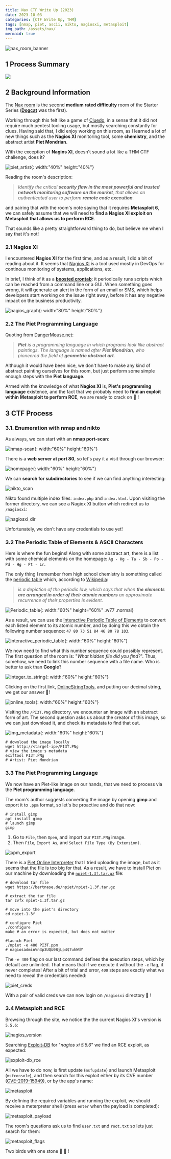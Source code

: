 ```yaml
---
title: Nax CTF Write Up (2023)
date: 2023-10-03
categories: [CTF Write Up, THM]
tags: [nmap, piet, ascii, nikto, nagiosxi, metasploit]
img_path: /assets/nax/
mermaid: true
---
```

![nax_room_banner](nax_banner.png)

## 1 Process Summary

[![](https://mermaid.ink/img/pako:eNpNksFq20AQhl9l2V4UiFPHJXHQIaBIChVtbSPJ0MBettqRvFiaFasVdbH9Irn03LfrI3QkN0GX5Wf_b5Z_ZvbIC6OA-7yszc9iJ61jX1OBAotadl0EJbOgWOes2YP_oZzP2cT6Uffw7s3n5VCn1a0XY9-AlU4bvPJ9f8AGY-FtwGqjdMHiGhpA1wlM0EEFllSQhUky5e-8bPsUJWkc5us0iTOBHzUqONy0u5Y0ykqb7qCHEgo5VNx7n5MoilfsreqFuE3yKb_ZrKoJt_SCPA_CLyzbps9BGAtcjY-x7wkriOkm7IOXrtc5C8IwzigC-_v79c94vDNj07OZocT_5ezxhI2kkKj3zgg8UfMXbjFy92NY4syp0g1xrQZH0PICLUenASe7tjZ6cB4E8mtOU22kVrSuIyVhgrsdzVFwn6SSdi-4wDNxsncm-4UF953t4Zr3rZIOIi0rKxvul7Lu6BaUdsZ-u-x__Abnf9IItjU?type=png)](https://mermaid.live/edit#pako:eNpNksFq20AQhl9l2V4UiFPHJXHQIaBIChVtbSPJ0MBettqRvFiaFasVdbH9Irn03LfrI3QkN0GX5Wf_b5Z_ZvbIC6OA-7yszc9iJ61jX1OBAotadl0EJbOgWOes2YP_oZzP2cT6Uffw7s3n5VCn1a0XY9-AlU4bvPJ9f8AGY-FtwGqjdMHiGhpA1wlM0EEFllSQhUky5e-8bPsUJWkc5us0iTOBHzUqONy0u5Y0ykqb7qCHEgo5VNx7n5MoilfsreqFuE3yKb_ZrKoJt_SCPA_CLyzbps9BGAtcjY-x7wkriOkm7IOXrtc5C8IwzigC-_v79c94vDNj07OZocT_5ezxhI2kkKj3zgg8UfMXbjFy92NY4syp0g1xrQZH0PICLUenASe7tjZ6cB4E8mtOU22kVrSuIyVhgrsdzVFwn6SSdi-4wDNxsncm-4UF953t4Zr3rZIOIi0rKxvul7Lu6BaUdsZ-u-x__Abnf9IItjU)

## 2 Background Information

The [Nax room](https://tryhackme.com/room/nax) is the second **medium rated difficulty** room of the Starter Series ([**Dogcat**](https://cspanias.github.io/posts/Dogcat-Write-Up-(2023)/) was the first). 

Working through this felt like a game of [Cluedo](https://en.wikipedia.org/wiki/Cluedo), in a sense that it did not require much pentest tooling usage, but mostly searching constantly for clues. Having said that, I did enjoy working on this room, as I learned a lot of new things such as the **Nagios XI** monitoring tool, some **chemistry**, and the abstract artist **Piet Mondrian**.

With the exception of **Nagios XI**, doesn't sound a lot like a THM CTF challenge, does it?

![piet_artist](piet_artist.png){: width:"40%" height:"40%"}

Reading the room's description:

>_Identify the critical **security flaw in the most powerful and trusted network monitoring software on the market**, that allows an authenticated user to perform **remote code execution**._

and pairing that with the room's note saying that it requires **Metasploit 6**, we can safely assume that we will need to **find a Nagios XI exploit on Metasploit that allows us to perform RCE**. 

That sounds like a pretty straightforward thing to do, but believe me when I say that it's not!

### 2.1 Nagios XI

I encountered **Nagios XI** for the first time, and as a result, I did a bit of reading about it. It seems that [Nagios XI](https://www.edureka.co/blog/nagios-tutorial/) is a tool used mostly in DevOps for continous monitoring of systems, applications, etc. 

In brief, I think of it as a **[boosted crontab](https://man7.org/linux/man-pages/man5/crontab.5.html)**: it periodically runs scripts which can be reached from a command line or a GUI. When something goes wrong, it will generate an alert in the form of an email or SMS, which helps developers start working on the issue right away, before it has any negative impact on the business productivity.

![nagios_graph](Nagios-Working-nagios-Tutorial-Edureka-3.png){: width:"80%" height:"80%"}

### 2.2 The Piet Programming Language

Quoting from [DangerMouse.net](https://www.dangermouse.net/esoteric/piet.html):
>_**Piet** is a programming language in which programs look like abstract paintings. The language is named after **Piet Mondrian**, who pioneered the field of **geometric abstract art**._

Although it would have been nice, we don't have to make any kind of abstract painting ourselves for this room, but just perform some simple enough steps with the **Piet language**.

Armed with the knowledge of what **Nagios XI** is, **Piet's programming language** existence, and the fact that we probably need to **find an exploit within Metasploit to perform RCE**, we are ready to crack on 🏃 !

## 3 CTF Process

### 3.1. Enumeration with nmap and nikto

As always, we can start with an **nmap port-scan**:

![nmap-scan](nmap-scan.png){: width:"60%" height:"60%"}

There is a **web server at port 80**, so let's pay it a visit through our browser:

![homepage](homepage.png){: width:"60%" height:"60%"}

We can **search for subdirectories** to see if we can find anything interesting:

![nikto_scan](nikto.png)

Nikto found multiple index files: `index.php` and `index.html`. Upon visiting the former directory, we can see a Nagiox XI button which redirect us to `/nagiosxi`:

![nagiosxi_dir](nagiosxi_dir.png)

Unfortunately, we don't have any credentials to use yet!

### 3.2 The Periodic Table of Elements & ASCII Characters

Here is where the fun begins! Along with some abstract art, there is a list with some chemical elements on the homepage:  `Ag - Hg - Ta - Sb - Po - Pd - Hg - Pt - Lr`. 

The only thing I remember from high school chemistry is something called the [periodic table](https://en.wikipedia.org/wiki/Periodic_table) which, according to [Wikipedia](https://en.wikipedia.org/wiki/Periodic_table):
>_is a depiction of the periodic law, which says that when **the elements are arranged in order of their atomic numbers** an approximate recurrence of their properties is evident._

![Periodic_table](https://upload.wikimedia.org/wikipedia/commons/thumb/8/89/Colour_18-col_PT_with_labels.png/1920px-Colour_18-col_PT_with_labels.png){: width:"60%" height="60%" .w77 .normal}

As a result, we can use the [Interactive Periodic Table of Elements](https://www.fishersci.co.uk/gb/en/periodic-table.html) to convert each listed element to its atomic number, and by doing this we obtain the following number sequence: `47 80 73 51 84 46 80 78 103`.

![interactive_periodic_table](interactive_periodic_table.jpg){: width:"60%" height:"60%"}

We now need to find what this number sequence could possibly represent. The first question of the room is: "_What hidden file did you find?_". Thus, somehow, we need to link this number sequence with a file name. Who is better to ask than **Google**?

![integer_to_string](integer_to_string.png){: width:"60%" height:"60%"}

Clicking on the first link, [OnlineStringTools](https://onlinestringtools.com/convert-decimal-to-string), and putting our decimal string, we get our answer 🍻!

![online_tools](online_tools_decimal_to_ascii_1.png){: width:"60%" height:"60%"}

Visiting the `/PI3T.PNg` directory, we encounter an image with an abstract form of art. The second question asks us about the creator of this image, so we can just download it, and check its metadata to find that out.

![img_metadata](pi3t_png_dir.png){: width:"60%" height:"60%"}

```shell
# download the image locally
wget http://<target-ip>/PI3T.PNg
# view the image's metadata
exiftool PI3T.PNg
# Artist: Piet Mondrian
```
### 3.3 The Piet Programming Language

We now have an Piet-like image on our hands, that we need to process via the **Piet programming language**.

The room's author suggests converting the image by opening **gimp** and export it to `.ppm` format, so let's be proactive and do that now:

```shell
# install gimp
apt install gimp
# launch gimp
gimp
```

1. Go to `File`, then `Open`, and import our `PI3T.PNg` image.
2. Then `File`, `Export As`, and `Select File Type (By Extension)`.

![ppm_export](ppm_export.png)

There is a [Piet Online Interpreter](https://bertnase.de/npiet/npiet-execute.php) that I tried uploading the image, but as it seems that the file is too big for that. As a result, we have to install Piet on our machine by downloading the [`npiet-1.3f.tar.gz`](https://bertnase.de/npiet/) file:

```shell
# download tar file
wget https://bertnase.de/npiet/npiet-1.3f.tar.gz

# extract the tar file
tar zvfx npiet-1.3f.tar.gz

# move into the piet's directory
cd npiet-1.3f

# configure Piet
./configure
make # an error is expected, but does not matter

#launch Piet
./npiet -e 400 PI3T.ppm
# nagiosadmin%n3p3UQ&9BjLp4$7uhWdY
``` 

The `-e 400` flag on our last command defines the execution steps, which by default are unlimited. That means that if we execute it without the `-e` flag, it never completes! After a bit of trial and error, `400` steps are exactly what we need to reveal the credentials needed:

![piet_creds](creds_piet.jpg)

With a pair of valid creds we can now login on `/nagiosxi` directory 🍻 !

### 3.4 Metasploit and RCE

Browsing through the site, we notice the the current Nagios XI's version is `5.5.6`:

![nagios_version](nagios_version.png)

Searching [Exploit-DB](https://www.exploit-db.com/) for "*nagios xi 5.5.6*" we find an RCE exploit, as expected:

![exploit-db_rce](exploit_db.png)

All we have to do now, is first update (`msfupdate`) and launch Metasploit (`msfconsole`), and then search for this exploit either by its CVE number ([CVE-2019-15949](https://nvd.nist.gov/vuln/detail/CVE-2019-15949)), or by the app's name:

![metasploit](metasploit.png)

By defining the required variables and running the exploit, we should receive a meterpreter shell (press `enter` when the payload is completed):

![metasploit_payload](metasploit_payload.png)

The room's questions ask us to find `user.txt` and `root.txt` so lets just search for them:

![metasploit_flags](metasploit_flags.jpg)

Two birds with one stone 🚩 🚩 !